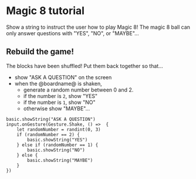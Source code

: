 # Magic 8 tutorial

Show a string to instruct the user how to play Magic 8! The magic 8 ball can only answer questions with "YES", "NO", or "MAYBE"...

## Rebuild the game!

The blocks have been shuffled! Put them back together so that...
* show "ASK A QUESTION" on the screen
* when the @boardname@ is shaken,
  * generate a random number between 0 and 2.
  * if the number is `2`, show "YES"
  * if the number is `1`, show "NO"
  * otherwise show "MAYBE"...

```shuffle
basic.showString("ASK A QUESTION")
input.onGesture(Gesture.Shake, () =>  {
    let randomNumber = randint(0, 3)
    if (randomNumber == 2) {
        basic.showString("YES")
    } else if (randomNumber == 1) {
        basic.showString("NO")
    } else {
        basic.showString("MAYBE")
    }
})
```
